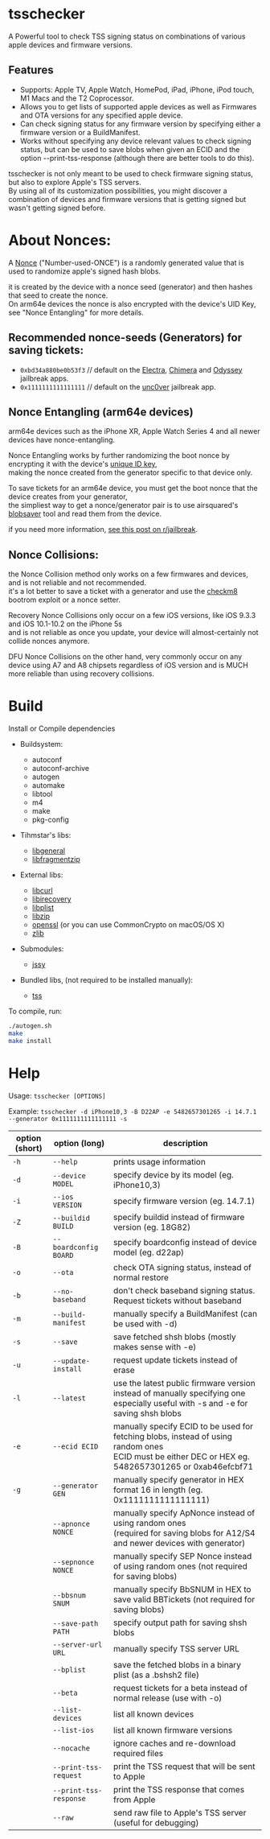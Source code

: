 # tsschecker  
A Powerful tool to check TSS signing status on combinations of various apple devices and firmware versions.

## Features  
* Supports: Apple TV, Apple Watch, HomePod, iPad, iPhone, iPod touch, M1 Macs and the T2 Coprocessor.
* Allows you to get lists of supported apple devices as well as Firmwares and OTA versions for any specified apple device.
* Can check signing status for any firmware version by specifying either a firmware version or a BuildManifest.
* Works without specifying any device relevant values to check signing status, but can be used to save blobs when given an ECID and the option --print-tss-response (although there are better tools to do this).

tsschecker is not only meant to be used to check firmware signing status, but also to explore Apple's TSS servers.<br/>
By using all of its customization possibilities, you might discover a combination of devices and firmware versions that is getting signed but wasn't getting signed before. 

# About Nonces:
A [Nonce](https://wikipedia.org/wiki/Cryptographic_nonce) ("Number-used-ONCE") is a randomly generated value that is used to randomize apple's signed hash blobs.

it is created by the device with a nonce seed (generator) and then hashes that seed to create the nonce.<br/>On arm64e devices the nonce is also encrypted with the device's UID Key, see "Nonce Entangling" for more details.

## Recommended nonce-seeds (Generators) for saving tickets:
* `0xbd34a880be0b53f3` // default on the [Electra](https://coolstar.org/electra/), [Chimera](https://chimera.coolstar.org/) and [Odyssey](https://theodyssey.dev/) jailbreak apps.
* `0x1111111111111111` // default on the [unc0ver](https://unc0ver.dev) jailbreak app.

## Nonce Entangling (arm64e devices)
arm64e devices such as the iPhone XR, Apple Watch Series 4 and all newer devices have nonce-entangling.

Nonce Entangling works by further randomizing the boot nonce by encrypting it with the device's [unique ID key](https://www.theiphonewiki.com/wiki/UID_key),<br/>
making the nonce created from the generator specific to that device only.

To save tickets for an arm64e device, you must get the boot nonce that the device creates from your generator,<br/>
the simpliest way to get a nonce/generator pair is to use airsquared's [blobsaver](https://github.com/airsquared/blobsaver) tool and read them from the device.

if you need more information, [see this post on r/jailbreak](https://www.reddit.com/r/jailbreak/comments/cssh8f/tutorial_easiest_way_to_save_blobs_on_a12/).

## Nonce Collisions:

the Nonce Collision method only works on a few firmwares and devices, and is not reliable and not recommended.<br/>it's a lot better to save a ticket with a generator and use the [checkm8](https://github.com/axi0mx/ipwndfu) bootrom exploit or a nonce setter.

Recovery Nonce Collisions only occur on a few iOS versions, like iOS 9.3.3 and iOS 10.1-10.2 on the iPhone 5s<br/>and is not reliable as once you update, your device will almost-certainly not collide nonces anymore.

DFU Nonce Collisions on the other hand, very commonly occur on any device using A7 and A8 chipsets regardless of iOS version and is MUCH more reliable than using recovery collisions.

# Build
Install or Compile dependencies

* Buildsystem:
  * autoconf
  * autoconf-archive
  * autogen
  * automake
  * libtool
  * m4
  * make
  * pkg-config

* Tihmstar's libs:
  * [libgeneral](https://github.com/tihmstar/libgeneral)
  * [libfragmentzip](https://github.com/tihmstar/libfragmentzip)

* External libs:
  * [libcurl](https://curl.haxx.se/libcurl/)
  * [libirecovery](https://github.com/libimobiledevice/libirecovery)
  * [libplist](https://github.com/libimobiledevice/libplist)
  * [libzip](https://libzip.org/)
  * [openssl](https://www.openssl.org/) (or you can use CommonCrypto on macOS/OS X)
  * [zlib](https://zlib.net/)
  
* Submodules:
  * [jssy](https://github.com/tihmstar/jssy)
  
* Bundled libs, (not required to be installed manually):
  * [tss](https://github.com/libimobiledevice)

To compile, run:

```bash
./autogen.sh
make
make install
```

# Help  
Usage: `tsschecker [OPTIONS]`

Example: `tsschecker -d iPhone10,3 -B D22AP -e 5482657301265 -i 14.7.1 --generator 0x1111111111111111 -s`

| option (short) | option (long)             | description                                                                       |
|----------------|---------------------------|-----------------------------------------------------------------------------------|
|  `-h`          | `--help`                  | prints usage information                                                          |        
|  `-d`          | `--device MODEL`          | specify device by its model (eg. iPhone10,3)                                      |
|  `-i`          | `--ios VERSION`           | specify firmware version (eg. 14.7.1)                                             |
|  `-Z`	         | `--buildid BUILD `	       | specify buildid instead of firmware version (eg. 18G82)							                    |
|  `-B` 	        | `--boardconfig BOARD `	   | specify boardconfig instead of device model (eg. d22ap)						                     |
|  `-o`          | `--ota`	                  | check OTA signing status, instead of normal restore                               |
|  `-b`          | `--no-baseband`           | don't check baseband signing status. Request tickets without baseband             |
|  `-m`          | `--build-manifest`        | manually specify a BuildManifest (can be used with -d)                            | 
|  `-s`          | `--save`		     		         | save fetched shsh blobs (mostly makes sense with -e)                              |
|  `-u`          | `--update-install`        | request update tickets instead of erase                                           |  
|  `-l`	         | `--latest`  				          | use the latest public firmware version instead of manually specifying one<br/>especially useful with -s and -e for saving shsh blobs                                                                                                                |
|  `-e`          | `--ecid ECID`	            | manually specify ECID to be used for fetching blobs, instead of using random ones<br/>ECID must be either DEC or HEX eg. 5482657301265 or 0xab46efcbf71                                                                                               |
|  `-g`          | `--generator GEN`         | manually specify generator in HEX format 16 in length (eg. 0x1111111111111111)    |
|      			       | `--apnonce NONCE`   		    | manually specify ApNonce instead of using random ones<br/>(required for saving blobs for A12/S4 and newer devices with generator)                                                                                                                       |
|      			       | `--sepnonce NONCE`        | manually specify SEP Nonce instead of using random ones (not required for saving blobs) 		                                                                                                                                                    |
|                | `--bbsnum SNUM`           | manually specify BbSNUM in HEX to save valid BBTickets (not required for saving blobs)                                                                                                                                                                  |
|      			       | `--save-path PATH`        | specify output path for saving shsh blobs 		 											                          |
|                | `--server-url URL`        | manually specify TSS server URL                                                   |
|                | `--bplist`                | save the fetched blobs in a binary plist (as a .bshsh2 file)                      |
|                | `--beta`	                 | request tickets for a beta instead of normal release (use with -o)                |
|                | `--list-devices`          | list all known devices                                                            |
|                | `--list-ios`	             | list all known firmware versions                                                  |
|                | `--nocache`       	       | ignore caches and re-download required files                                      |
|                | `--print-tss-request`     | print the TSS request that will be sent to Apple                                  |
|                | `--print-tss-response`    | print the TSS response that comes from Apple                                      |
|                | `--raw`                   | send raw file to Apple's TSS server (useful for debugging)                        |
